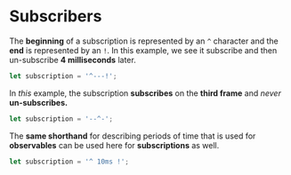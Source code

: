 # Subscribers

The **beginning** of a subscription is represented by an `^` character and the **end** is represented by an `!`. In this example, we see it subscribe and then un-subscribe **4 milliseconds** later.

```typescript
let subscription = '^---!';
```

In _this_ example, the subscription **subscribes** on the **third frame** and _never_ **un-subscribes.**

```typescript
let subscription = '--^-';
```

The **same shorthand** for describing periods of time that is used for **observables** can be used here for **subscriptions** as well.

```typescript
let subscription = '^ 10ms !';
```

